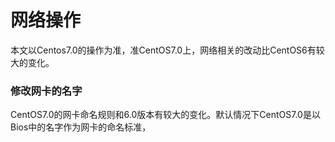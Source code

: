 # 网络操作

本文以Centos7.0的操作为准，准CentOS7.0上，网络相关的改动比CentOS6有较大的变化。

### 修改网卡的名字

CentOS7.0的网卡命名规则和6.0版本有较大的变化。默认情况下CentOS7.0是以Bios中的名字作为网卡的命名标准，

